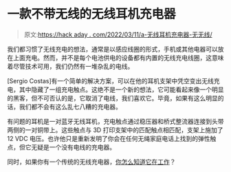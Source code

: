 # 一款不带无线的无线耳机充电器

> 原文:[https://hack aday . com/2022/03/11/a-无线耳机充电器-无无线/](https://hackaday.com/2022/03/11/a-wireless-headphone-charger-without-the-wireless/)

我们都习惯了无线充电的想法，通常是以感应线圈的形式，手机或其他电器可以放在上面充电。然而，并不是每个电池供电的设备都有内置的无线充电线圈，这意味着尽管技术可用，我们仍然有一堆杂乱的电线。

[Sergio Costas]有一个简单的解决方案，可以在他的耳机支架中凭空变出无线充电，其中隐藏了一组充电触点。这绝不是一个新的想法，它可能看起来像一个明显的黑客，但不可否认的是，它取消了电线，我们喜欢它。毕竟，如果有这么明显的话，我们都不会有这么乱七八糟的充电器。

有问题的耳机是一对蓝牙无线耳机，充电触点通过稳压器和桥式整流器连接到头带两侧的一对铜带上。这些触点与 3D 打印支架中的匹配触点相匹配，支架上施加了 12 VDC 电压。也许他只是重新发明了你会在任何无绳家庭电话上找到的弹性触点，但它无疑是一个没有电线的充电器。

同时，如果你有一个传统的无线充电器，[你怎么知道它在工作](https://hackaday.com/2017/11/25/is-your-wireless-charger-working/)？